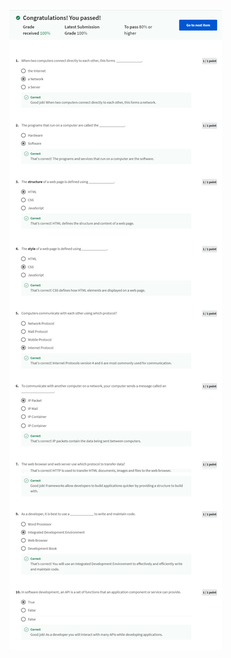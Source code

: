 ![](https://github.com/CrypticFate5/Meta-Back-End-Developer-Professional-Certificate/blob/main/C1-Introduction%20to%20Back-End%20Development/W-1/Module%20Quiz:%20Get%20started%20with%20Web%20Development/ss5.png)
